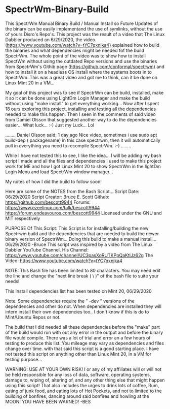 # SpectrWm-Binary-Build
This SpectrWm Manual Binary Build / Manual Install so Future Updates of the binary can be easily implementand the use of symlinks, without the use
of yours Disro's Repo's.
This project was the result of a video that The Linux Dabbler produced on 6/29/2020, the video.(https://www.youtube.com/watch?v=tYC7qxnjka4}
explained how to build the binaries and what dependencies might be needed fof the build SpectrWm.
The whole point of the video was to show how to install SpectWm without using the outdated Repo versions and use the binaries from SpectrWm's Githib page
(https://github.com/conformal/spectrwm) and how to install it on a headless OS install where the systems boots in to SpectrWm.
This was a great video and got me to think, can it be done on Linux Mint 20 in a VM...

My goal of this project was to see if SpectrWm can be build, installed, make it so it can be done using LightDm Login Manager and make the build without
using "make install" to get everything working...
Now after I spent 18 ours exploring this project, installing and testing all the dependencies needed to make this happen. Then I seen in the comments of
said video from Damiel Olsson that suggested another way to do the dependencies easier... What luck... :-) Just my Luck... Lol

........
Daniel Olsson said;
1 day ago
Nice video, sometimes i use sudo apt build-dep ( packagename) in this case spectrwm, then it will automatically pull in everything you need to recompile
SpectrWm. :-)
........

While I have not tested this to see, I like the idea...
I will be adding my bash script I made and all the files and dependencies I used to make this project work for ME and how I got Linux Mint 20 to show
SpectrWm in the lightDm Login Menu and load SpectrWm window manager...

My notes of how I did the build to follow soon!

Here are some of the NOTES from the Bash Script...
Script Date: 06/29/2020
Script Creator: Bruce E. Scott
Github: https://github.com/bescott9944
Forums: https://www.ezeelinux.com/talk/bescott9944
        https://forum.endeavouros.com/bescott9944
Licensed under the GNU and MIT respectively

PURPOSE Of This Script:
This Script is for installing/building the new Spectrwm build and the
dependencies that are needed to build the newer binary version
of SpectrWm... Doing this build to make a manual install... 06/29/2020 -Bruce
This script was inspired by a video from The Linux Dabbler YouTube Channel.
His Channel: https://www.youtube.com/channel/UC3pasXoRUTKPpQaKtlJz62g
The Video: https://www.youtube.com/watch?v=tYC7qxnjka4

NOTE: This Bash file has been limited to 80 characters. You may need edit
the line and change the "next line break ( \ )" of the bash file to suite
your needs!

This Install dependencies list has been tested on Mint 20, 06/29/2020

Note: Some dependencies require the " -dev " versions of the dependencies and
other do not. When dependencies are installed they will intern install their
own dependencies too.. I don't know if this is do to Mint/Ubuntu Repos or not.

The build that I did needed all these dependencies before the "make" part of
the build would run with out any error in the output and before the binary
file would compile.
There was a lot of trial and error an a few hours of testing to produce this
list. You mileage may vary as dependencies and files change over time.
with that said this script is a good starting place.
I have not tested this script on anything other than Linux Mint 20, in a VM
for testing purpose...

WARNING: USE AT YOUR OWN RISK!
I or any of my affiliates will or will not be held responsible for any loss
of data, software, operating systems, damage to, wiping of, altering of, and
any other thing else that might happen using this script!
That also includes the urges to drink lots of coffee, Rum, eating of
junk food, and eating lots of Hot Pockets, and not to limited to the
building of bonfires, dancing around said bonfires and howling at the MOON!
YOU HAVE BEEN WARNED! -BES

